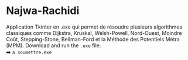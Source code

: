 # Najwa-Rachidi
Application Tkinter en .exe qui permet de résoudre plusieurs algorithmes classiques comme Dijkstra, Kruskal, Welsh-Powell, Nord-Ouest, Moindre Coût, Stepping-Stone, Bellman-Ford et la Méthode des Potentiels Métra (MPM).
Download and run the `.exe` file:  
➡️ `a soumettre.exe`
